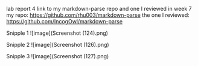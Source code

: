 lab report 4
link to my markdown-parse repo and one I reviewed in week 7
my repo:
https://github.com/rhu003/markdown-parse
the one I reviewed: 
https://github.com/IncogOwl/markdown-parse


Snipple 1
![image](Screenshot (124).png)


Snipple 2
![image](Screenshot (126).png)


Snipple 3
![image](Screenshot (127).png)
